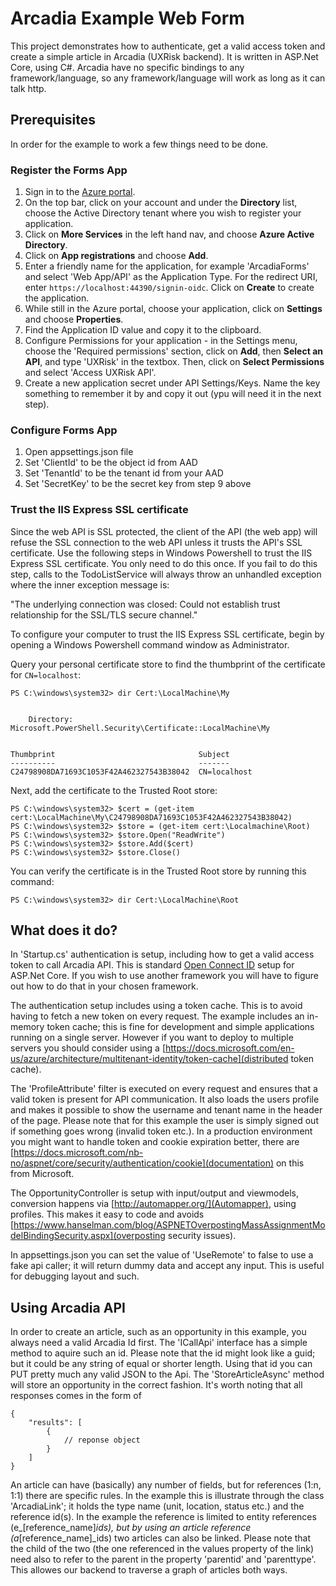 # Arcadia Example Web Form

This project demonstrates how to authenticate, get a valid access token and create a simple article in Arcadia (UXRisk backend). It is written in ASP.Net Core, using C#. Arcadia have no specific bindings to any framework/language, so any framework/language will work as long as it can talk http.

## Prerequisites
In order for the example to work a few things need to be done.

### Register the Forms App

1. Sign in to the [Azure portal](https://portal.azure.com).
2. On the top bar, click on your account and under the **Directory** list, choose the Active Directory tenant where you wish to register your application.
3. Click on **More Services** in the left hand nav, and choose **Azure Active Directory**.
4. Click on **App registrations** and choose **Add**.
5. Enter a friendly name for the application, for example 'ArcadiaForms' and select 'Web App/API' as the Application Type. For the redirect URI, enter `https://localhost:44390/signin-oidc`. Click on **Create** to create the application.
6. While still in the Azure portal, choose your application, click on **Settings** and choose **Properties**.
7. Find the Application ID value and copy it to the clipboard.
8. Configure Permissions for your application - in the Settings menu, choose the 'Required permissions' section, click on **Add**, then **Select an API**, and type 'UXRisk' in the textbox. Then, click on  **Select Permissions** and select 'Access UXRisk API'.
9. Create a new application secret under API Settings/Keys. Name the key something to remember it by and copy it out (ypu will need it in the next step).

### Configure Forms App
1. Open appsettings.json file
2. Set 'ClientId' to be the object id from AAD
3. Set 'TenantId' to be the tenant id from your AAD
4. Set 'SecretKey' to be the secret key from step 9 above

### Trust the IIS Express SSL certificate

Since the web API is SSL protected, the client of the API (the web app) will refuse the SSL connection to the web API unless it trusts the API's SSL certificate.  Use the following steps in Windows Powershell to trust the IIS Express SSL certificate.  You only need to do this once.  If you fail to do this step, calls to the TodoListService will always throw an unhandled exception where the inner exception message is:

"The underlying connection was closed: Could not establish trust relationship for the SSL/TLS secure channel."

To configure your computer to trust the IIS Express SSL certificate, begin by opening a Windows Powershell command window as Administrator.

Query your personal certificate store to find the thumbprint of the certificate for `CN=localhost`:

```
PS C:\windows\system32> dir Cert:\LocalMachine\My


    Directory: Microsoft.PowerShell.Security\Certificate::LocalMachine\My


Thumbprint                                Subject
----------                                -------
C24798908DA71693C1053F42A462327543B38042  CN=localhost
```

Next, add the certificate to the Trusted Root store:

```
PS C:\windows\system32> $cert = (get-item cert:\LocalMachine\My\C24798908DA71693C1053F42A462327543B38042)
PS C:\windows\system32> $store = (get-item cert:\Localmachine\Root)
PS C:\windows\system32> $store.Open("ReadWrite")
PS C:\windows\system32> $store.Add($cert)
PS C:\windows\system32> $store.Close()
```

You can verify the certificate is in the Trusted Root store by running this command:

`PS C:\windows\system32> dir Cert:\LocalMachine\Root`

## What does it do?
In 'Startup.cs' authentication is setup, including how to get a valid access token to call Arcadia API. This is standard [Open Connect ID](http://openid.net/connect/) setup for ASP.Net Core. If you wish to use another framework you will have to figure out how to do that in your chosen framework.

The authentication setup includes using a token cache. This is to avoid having to fetch a new token on every request. The example includes an in-memory token cache; this is fine for development and simple applications running on a single server. However if you want to deploy to multiple servers you should consider using a [https://docs.microsoft.com/en-us/azure/architecture/multitenant-identity/token-cache](distributed token cache).

The 'ProfileAttribute' filter is executed on every request and ensures that a valid token is present for API communication. It also loads the users profile and makes it possible to show the username and tenant name in the header of the page. Please note that for this example the user is simply signed out if something goes wrong (invalid token etc.). In a production environment you might want to handle token and cookie expiration better, there are [https://docs.microsoft.com/nb-no/aspnet/core/security/authentication/cookie](documentation) on this from Microsoft.

The OpportunityController is setup with input/output and viewmodels, conversion happens via [http://automapper.org/](Automapper), using profiles. This makes it easy to code and avoids [https://www.hanselman.com/blog/ASPNETOverpostingMassAssignmentModelBindingSecurity.aspx](overposting security issues).

In appsettings.json you can set the value of 'UseRemote' to false to use a fake api caller; it will return dummy data and accept any input. This is useful for debugging layout and such.

## Using Arcadia API
In order to create an article, such as an opportunity in this example, you always need a valid Arcadia Id first. The 'ICallApi' interface has a simple method to aquire such an id. Please note that the id might look like a guid; but it could be any string of equal or shorter length. Using that id you can PUT pretty much any valid JSON to the Api. The 'StoreArticleAsync' method will store an opportunity in the correct fashion. It's worth noting that all responses comes in the form of 

```
{
    "results": [
        { 
            // reponse object
        }
    ]
}
```
An article can have (basically) any number of fields, but for references (1:n, 1:1) there are specific rules. In the example this is illustrate through the class 'ArcadiaLink'; it holds the type name (unit, location, status etc.) and the reference id(s). In the example the reference is limited to entity references (e_[reference_name]_ids), but by using an article reference (a_[reference_name]_ids) two articles can also be linked. Please note that the child of the two (the one referenced in the values property of the link) need also to refer to the parent in the property 'parentid' and 'parenttype'. This allowes our backend to traverse a graph of articles both ways.
